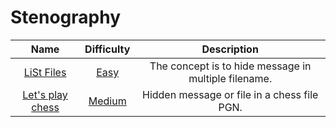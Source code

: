 # Stenography

| Name | Difficulty | Description |
| :---: | :---: | :---: |
| [LiSt Files](LiSt%20Files/challenge.md) | [Easy](../../Difficulty/Easy.md) | The concept is to hide message in multiple filename. |
| [Let's play chess](Let%27s%20play%20chess/challenge.md) | [Medium](../../Difficulty/Medium.md) | Hidden message or file in a chess file PGN. |